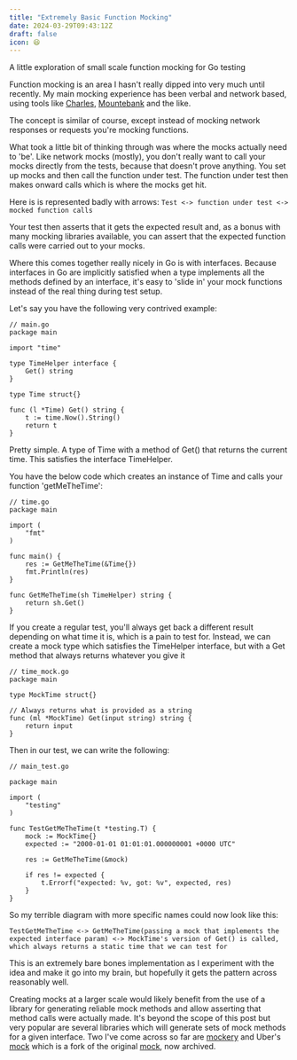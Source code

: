```yaml
---
title: "Extremely Basic Function Mocking"
date: 2024-03-29T09:43:12Z
draft: false
icon: 😆
---
```


A little exploration of small scale function mocking for Go testing<!--more-->

Function mocking is an area I hasn't really dipped into very much until recently. My main mocking experience has been verbal and network based, using tools like [Charles](https://www.charlesproxy.com/), [Mountebank](http://www.mbtest.org/) and the like.

The concept is similar of course, except instead of mocking network responses or requests you're mocking functions.

What took a little bit of thinking through was where the mocks actually need to 'be'. Like network mocks (mostly), you don't really want to call your mocks directly from the tests, because that doesn't prove anything. You set up mocks and then call the function under test. The function under test then makes onward calls which is where the mocks get hit.

Here is is represented badly with arrows: `Test <-> function under test <-> mocked function calls`

Your test then asserts that it gets the expected result and, as a bonus with many mocking libraries available, you can assert that the expected function calls were carried out to your mocks.

Where this comes together really nicely in Go is with interfaces. Because interfaces in Go are implicitly satisfied when a type implements all the methods defined by an interface, it's easy to 'slide in' your mock functions instead of the real thing during test setup.

Let's say you have the following very contrived example:

```
// main.go
package main

import "time"

type TimeHelper interface {
	Get() string
}

type Time struct{}

func (l *Time) Get() string {
	t := time.Now().String()
	return t
}
```

Pretty simple. A type of Time with a method of Get() that returns the current time. This satisfies the interface TimeHelper.

You have the below code which creates an instance of Time and calls your function 'getMeTheTime':

```
// time.go
package main

import (
	"fmt"
)

func main() {
	res := GetMeTheTime(&Time{})
	fmt.Println(res)
}

func GetMeTheTime(sh TimeHelper) string {
	return sh.Get()
}
```

If you create a regular test, you'll always get back a different result depending on what time it is, which is a pain to test for. Instead, we can create a mock type which satisfies the TimeHelper interface, but with a Get method that always returns whatever you give it

```
// time_mock.go
package main

type MockTime struct{}

// Always returns what is provided as a string
func (ml *MockTime) Get(input string) string {
	return input
}

```

Then in our test, we can write the following:

```
// main_test.go

package main

import (
	"testing"
)

func TestGetMeTheTime(t *testing.T) {
	mock := MockTime{}
	expected := "2000-01-01 01:01:01.000000001 +0000 UTC"

	res := GetMeTheTime(&mock)

	if res != expected {
		t.Errorf("expected: %v, got: %v", expected, res)
	}
}
```

So my terrible diagram with more specific names could now look like this:

`TestGetMeTheTime <-> GetMeTheTime(passing a mock that implements the expected interface param) <-> MockTime's version of Get() is called, which always returns a static time that we can test for`

This is an extremely bare bones implementation as I experiment with the idea and make it go into my brain, but hopefully it gets the pattern across reasonably well. 

Creating mocks at a larger scale would likely benefit from the use of a library for generating reliable mock methods and allow asserting that method calls were actually made. It's beyond the scope of this post but very popular are several libraries which will generate sets of mock methods for a given interface. Two I've come across so far are [mockery](https://github.com/vektra/mockery) and Uber's [mock](https://github.com/uber-go/mock) which is a fork of the original [mock](https://github.com/golang/mock), now archived.